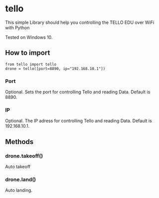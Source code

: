# tello
This simple Library should help you controlling the TELLO EDU over WiFi with Python

Tested on Windows 10.

## How to import
```
from tello import tello
drone = tello([port=8890, ip="192.168.10.1"])
```
### Port
Optional. Sets the port for controlling Tello and reading Data. Default is 8890.
### IP
Optional. The IP adress for controlling Tello and reading Data. Default is 192.168.10.1.

## Methods
### drone.takeoff()
Auto takeoff
### drone.land()
Auto landing.